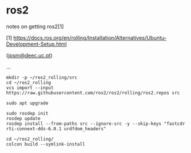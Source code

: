 # ros2
notes on getting ros2[1]

[1] https://docs.ros.org/en/rolling/Installation/Alternatives/Ubuntu-Development-Setup.html

(jpsm@deec.uc.pt)

...

```
mkdir -p ~/ros2_rolling/src
cd ~/ros2_rolling
vcs import --input https://raw.githubusercontent.com/ros2/ros2/rolling/ros2.repos src
```

```
sudo apt upgrade
```

```
sudo rosdep init
rosdep update
rosdep install --from-paths src --ignore-src -y --skip-keys "fastcdr rti-connext-dds-6.0.1 urdfdom_headers"
```

```
cd ~/ros2_rolling/
colcon build --symlink-install
```
